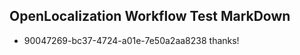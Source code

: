 ## OpenLocalization Workflow Test MarkDown
* 90047269-bc37-4724-a01e-7e50a2aa8238 thanks!

<!--HONumber=Jul16_HO4-->


